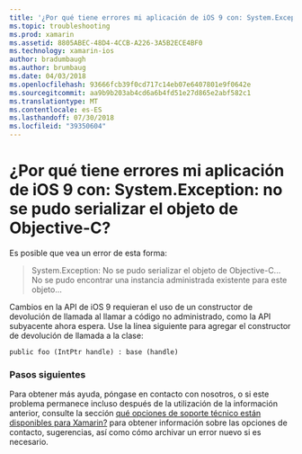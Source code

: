 ```yaml
---
title: '¿Por qué tiene errores mi aplicación de iOS 9 con: System.Exception: no se pudo serializar el objeto de Objective-C?'
ms.topic: troubleshooting
ms.prod: xamarin
ms.assetid: 8805ABEC-48D4-4CCB-A226-3A5B2ECE4BF0
ms.technology: xamarin-ios
author: bradumbaugh
ms.author: brumbaug
ms.date: 04/03/2018
ms.openlocfilehash: 93666fcb39f0cd717c14eb07e6407801e9f0642e
ms.sourcegitcommit: aa9b9b203ab4cd6a6b4fd51e27d865e2abf582c1
ms.translationtype: MT
ms.contentlocale: es-ES
ms.lasthandoff: 07/30/2018
ms.locfileid: "39350604"
---
```

# <a name="why-does-my-ios-9-app-fail-with-systemexception-failed-to-marshal-the-objective-c-object"></a>¿Por qué tiene errores mi aplicación de iOS 9 con: System.Exception: no se pudo serializar el objeto de Objective-C?

Es posible que vea un error de esta forma:

> System.Exception: No se pudo serializar el objeto de Objective-C... No se pudo encontrar una instancia administrada existente para este objeto...

Cambios en la API de iOS 9 requieran el uso de un constructor de devolución de llamada al llamar a código no administrado, como la API subyacente ahora espera. Use la línea siguiente para agregar el constructor de devolución de llamada a la clase: 

`public foo (IntPtr handle) : base (handle) ` 

### <a name="next-steps"></a>Pasos siguientes

Para obtener más ayuda, póngase en contacto con nosotros, o si este problema permanece incluso después de la utilización de la información anterior, consulte la sección [qué opciones de soporte técnico están disponibles para Xamarin?](~/cross-platform/troubleshooting/support-options.md) para obtener información sobre las opciones de contacto, sugerencias, así como cómo archivar un error nuevo si es necesario. 
